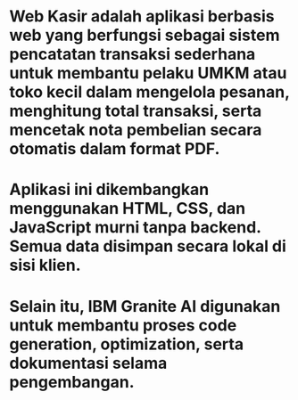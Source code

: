 # Web Kasir adalah aplikasi berbasis web yang berfungsi sebagai sistem pencatatan transaksi sederhana untuk membantu pelaku UMKM atau toko kecil dalam mengelola pesanan, menghitung total transaksi, serta mencetak nota pembelian secara otomatis dalam format PDF.

# Aplikasi ini dikembangkan menggunakan HTML, CSS, dan JavaScript murni tanpa backend. Semua data disimpan secara lokal di sisi klien.
# Selain itu, IBM Granite AI digunakan untuk membantu proses code generation, optimization, serta dokumentasi selama pengembangan.